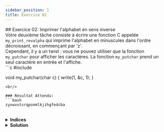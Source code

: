 ```yaml
---
sidebar_position: 1
title: Exercice 02
---
```


<link href="https://fonts.cdnfonts.com/css/poppins" rel="stylesheet"/>
<div style={{ fontFamily: 'Poppins, sans-serif' }}>
## <span style={{ color: 'var(--md-secondary-title-color)' }}>Exercice 02: Imprimer l'alphabet en sens inverse</span>
<div>
Votre deuxième tâche consiste à écrire une fonction C appelée <code>my_print_revalpha</code> qui imprime l'alphabet en minuscules dans l'ordre décroissant, en commençant par 'z'.
<br/>Cependant, il y a un twist : vous ne pouvez utiliser que la fonction <code>my_putchar</code> pour afficher les caractères. La fonction <code>my_putchar</code> prend un seul caractère en entrée et l'affiche.<br/>
```c
#include <unistd.h>

void my_putchar(char c)
{
    write(1, &c, 1);
}
```
<br/>

### Résultat Attendu:
```bash
zyxwvutsrqponmlkjihgfedcba
```
<br/>
</div>
<details>
    <summary><strong>Indices</strong></summary>
    <div>
        Avant de plonger dans la solution, voici quelques indices pour vous aider à aborder le problème :
        <ul>
            <li>Explorez comment les caractères sont représentés en C.</li>
            <li>Renseignez-vous sur les valeurs ASCII et comment elles se rapportent aux caractères.</li>
            <li>Pensez à comment vous pouvez parcourir les caractères dans une séquence.</li>
            <li>Considérez comment vous pouvez afficher les caractères en utilisant la fonction <code>my_putchar</code> fournie.</li>
        </ul>
        Ces indices devraient vous donner un bon point de départ pour travailler sur l'exercice. Bonne chance !
    </div>
</details>
<details>
    <summary><strong>Solution</strong></summary>
```c
#include <unistd.h>

void my_putchar(char c)
{
write(1, &c, 1);
}

/*
Cette fonction, my_print_revalpha, imprime l'alphabet
en minuscules dans l'ordre décroissant, en commençant par 'z'.
Elle utilise la fonction my_putchar pour afficher les caractères.
*/
int my_print_revalpha(void) {
    // Initialiser la variable caractère c avec 'z'
    char c = 'z';

    // Boucler à travers les caractères de 'z' à 'a'
    while (c >= 'a') {
        // Afficher le caractère actuel en utilisant la fonction my_putchar
        my_putchar(c);
        // Décrémenter le caractère pour passer au suivant
        c--;
    }

    // Retourner 0 pour indiquer une exécution réussie
    return 0;
}
```

En langage C, les caractères sont représentés en utilisant les valeurs ASCII (American Standard Code for Information Interchange). Chaque caractère se voit attribuer une valeur entière unique.

Dans cette solution :

    - La variable c est initialisée avec la valeur 'z'.
    - En C, les caractères sont représentés en utilisant des guillemets simples, comme 'z', qui représentent en réalité la valeur ASCII de 'z', qui est 122.
    - En ASCII, les lettres minuscules 'z' à 'a' sont représentées par des valeurs entières consécutives allant de 122 à 97.
    - Donc, en initialisant c avec 'z', nous commençons avec la valeur ASCII de 'z', qui est 122.
    - Ensuite, nous parcourons les caractères en utilisant une boucle while jusqu'à ce que c atteigne la valeur ASCII de 'a', qui est 97.
    - Dans la boucle, nous appelons la fonction my_putchar(c) pour afficher le caractère représenté par la valeur ASCII actuelle de c.

Par conséquent, en commençant par 'z' et en décrémentant c jusqu'à 'a', nous nous assurons que toutes les lettres minuscules de l'alphabet sont imprimées dans l'ordre décroissant.

Cette solution tire parti des valeurs ASCII des caractères pour accomplir la tâche d'impression de l'alphabet en minuscules.

Une autre solution serait :

```c
#include <unistd.h>

void my_putchar(char c)
{
    write(1, &c, 1);
}

/*
* Cette fonction, my_print_revalpha_int, imprime l'alphabet
* en minuscules dans l'ordre décroissant, en commençant par 'z',
* en utilisant directement les valeurs entières.
*/
int my_print_revalpha_int(void) {
    // Initialiser la variable entière i avec la valeur ASCII de 'z'
    int i = 122; // Valeur ASCII de 'z'

    // Boucler à travers les caractères en utilisant les valeurs entières
    while (i >= 97) { // Valeur ASCII de 'a'
        // Convertir la valeur entière en caractère et afficher
        my_putchar((char)i);
        // Décrémenter l'entier pour passer au suivant
        i--;
    }

    // Retourner 0 pour indiquer une exécution réussie
    return 0;
}
```
Explication :

Dans cette solution, nous utilisons directement les valeurs entières pour représenter les valeurs ASCII des caractères.
Nous initialisons une variable entière i avec la valeur ASCII de 'z', qui est 122.
Nous parcourons les caractères en utilisant une boucle while jusqu'à ce que i atteigne la valeur ASCII de 'a', qui est 97.
À l'intérieur de la boucle, nous convertissons la valeur entière i en caractère en utilisant un transtypage (char)i, puis nous l'affichons en utilisant my_putchar.
Bien que cette solution obtienne le même résultat que la précédente, elle introduit le concept de "valeurs fantômes".
Les valeurs fantômes sont des valeurs entières qui représentent techniquement des caractères en dehors de l'ensemble de caractères ASCII visible. Par exemple, la valeur entière 127 pourrait représenter le caractère ASCII DEL, qui ne fait pas partie de l'alphabet en minuscules. Cependant, elle serait toujours traitée par la boucle, ce qui pourrait entraîner un comportement inattendu.
L'utilisation directe des valeurs entières obscurcit l'intention du code et peut le rendre plus difficile à comprendre et à maintenir.
Par conséquent, il est généralement recommandé d'utiliser des littéraux de caractères directement, comme montré dans la solution initiale, pour assurer la clarté et éviter les problèmes potentiels avec les valeurs fantômes.
<div>
    *Et voilà, vous avez complété votre deuxième exercice en programmation C !*
</div>
</details>
</div>
